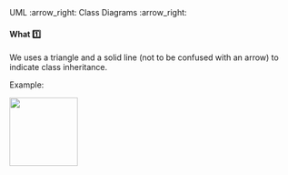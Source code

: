 <div id="path">UML :arrow_right: Class Diagrams :arrow_right:</div>

<div id="title">

#### What :one:

</div>

<div id="body">

We uses a triangle and a solid line (not to be confused with an arrow) to indicate class inheritance.

<tip-box>

Example:

<img src="{{baseUrl}}/uml/classDiagrams/classInheritance/what/images/report.png" height="120" />
<p/>

</tip-box>

</div>

<div id="extras">
</div>

</div>
